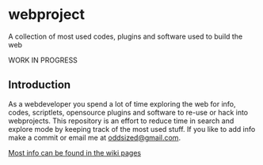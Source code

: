 # webproject
A collection of most used codes, plugins and software used to build the web

WORK IN PROGRESS

## Introduction
As a webdeveloper you spend a lot of time exploring the web for info, codes, scriptlets, opensource plugins and software to re-use or hack into webprojects. This repository is an effort to reduce time in search and explore mode by keeping track of the most used stuff. If you like to add info make a commit or email me at oddsized@gmail.com.

[Most info can be found in the wiki pages](https://github.com/oddsized/webproject/wiki/Webproject-Wiki-Home)
